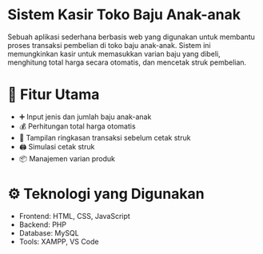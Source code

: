 # Sistem Kasir Toko Baju Anak-anak
Sebuah aplikasi sederhana berbasis web yang digunakan untuk membantu proses transaksi pembelian di toko baju anak-anak. Sistem ini memungkinkan kasir untuk memasukkan varian baju yang dibeli, menghitung total harga secara otomatis, dan mencetak struk pembelian.

# 🎯 Fitur Utama
- ➕ Input jenis dan jumlah baju anak-anak
- 💰 Perhitungan total harga otomatis
- 🧾 Tampilan ringkasan transaksi sebelum cetak struk
- 🖨️ Simulasi cetak struk
- 📦 Manajemen varian produk

# ⚙️ Teknologi yang Digunakan
- Frontend: HTML, CSS, JavaScript
- Backend: PHP 
- Database: MySQL 
- Tools: XAMPP, VS Code
